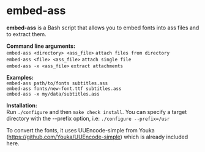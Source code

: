 embed-ass
===============
**embed-ass** is a Bash script that allows you to embed fonts into ass files and to extract them.

**Command line arguments:**<br>
`embed-ass <directory> <ass_file>` `attach files from directory`<br>
`embed-ass <file> <ass_file>` `attach single file`<br>
`embed-ass -x <ass_file>` `extract attachments`<br>

**Examples:**<br>
`embed-ass path/to/fonts subtitles.ass`<br>
`embed-ass fonts/new-font.ttf subtitles.ass`<br>
`embed-ass -x my/data/subtitles.ass`<br>


**Installation:**<br>
Run `./configure` and then `make check install`. You can specify a target directory
with the --prefix option, i.e: `./configure --prefix=/usr`


To convert the fonts, it uses UUEncode-simple from Youka (https://github.com/Youka/UUEncode-simple)
which is already included here.
